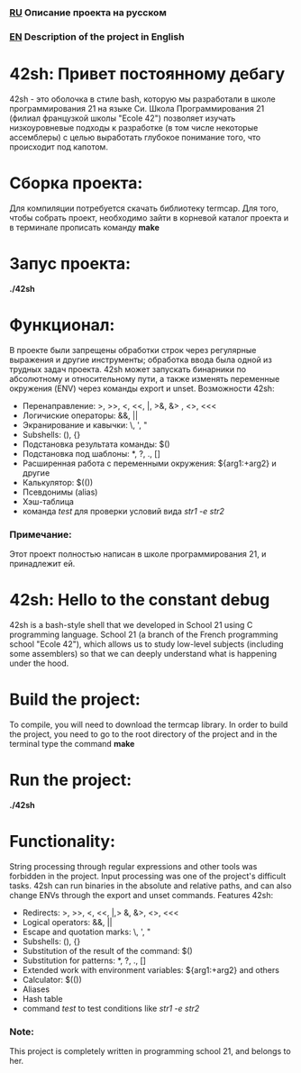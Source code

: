 ### [RU][1] Описание проекта на русском
[1]: https://github.com/udraugr/42sh#42sh-%D0%BF%D1%80%D0%B8%D0%B2%D0%B5%D1%82-%D0%BF%D0%BE%D1%81%D1%82%D0%BE%D1%8F%D0%BD%D0%BD%D0%BE%D0%BC%D1%83-%D0%B4%D0%B5%D0%B1%D0%B0%D0%B3%D1%83 "RU"
### [EN][2] Description of the project in English
[2]: https://github.com/udraugr/42sh#42sh-hello-to-the-constant-debug "EN"

# 42sh: Привет постоянному дебагу
42sh - это оболочка в стиле bash, которую мы разработали в школе программирования 21 на языке Cи. Школа Программирования 21 (филиал французкой школы "Ecole 42") позволяет изучать низкоуровневые подходы к разработке (в том числе некоторые ассемблеры) с целью выработать глубокое понимание того, что происходит под капотом.

# Сборка проекта:
Для компиляции потребуется скачать библиотеку termcap. 
Для того, чтобы собрать проект, необходимо зайти в корневой каталог проекта и в терминале прописать команду **make**

# Запус проекта:
**./42sh**

# Функционал:
В проекте были запрещены обработки строк через регулярные выражения и другие инструменты; обработка ввода была одной из трудных задач проекта. 42sh может запускать бинарники по абсолютному и относительному пути, а также изменять переменные окружения (ENV) через команды export и unset.
Возможности 42sh:
* Перенаправление: >, >>, <, <<, |, >&, &> , <>, <<<
* Логичиские операторы: &&, ||
* Экранирование и кавычки: \\, ', "
* Subshells: (), {}
* Подстановка результата команды: $()
* Подстановка под шаблоны: *, ?, ., []
* Расширенная работа с переменными окружения: ${arg1:+arg2} и другие
* Калькулятор: $(())
* Псевдонимы (alias)
* Хэш-таблица
* команда *test* для проверки условий вида *str1 -e str2* 

### Примечание:
Этот проект полностью написан в школе программирования 21, и принадлежит ей.


# 42sh: Hello to the constant debug
42sh is a bash-style shell that we developed in School 21 using C programming language. School 21 (a branch of the French programming school "Ecole 42"), which allows us to study low-level subjects (including some assemblers) so that we can deeply understand what is happening under the hood.

# Build the project:
To compile, you will need to download the termcap library.
In order to build the project, you need to go to the root directory of the project and in the terminal type the command **make**

# Run the project:
**./42sh**

# Functionality:
String processing through regular expressions and other tools was forbidden in the project. Input processing was one of the project's difficult tasks. 42sh can run binaries in the absolute and relative paths, and can also change ENVs through the export and unset commands.
Features 42sh:
* Redirects: >, >>, <, <<, |,> &, &>, <>, <<<
* Logical operators: &&, ||
* Escape and quotation marks: \\, ', "
* Subshells: (), {}
* Substitution of the result of the command: $()
* Substitution for patterns: *, ?, ., []
* Extended work with environment variables: ${arg1:+arg2} and others
* Calculator: $(())
* Aliases
* Hash table
* command *test* to test conditions like *str1 -e str2*

### Note:
This project is completely written in programming school 21, and belongs to her.
